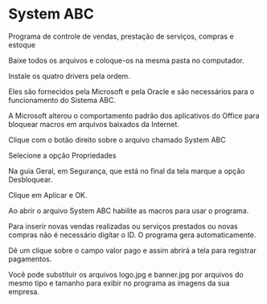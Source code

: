 # System ABC
Programa de controle de vendas, prestação de serviços, compras e estoque

Baixe todos os arquivos e coloque-os na mesma pasta no computador.

Instale os quatro drivers pela ordem.

Eles são fornecidos pela Microsoft e pela Oracle e são necessários para o funcionamento do Sistema ABC.

A Microsoft alterou o comportamento padrão dos aplicativos do Office para bloquear macros em arquivos baixados da Internet.

Clique com o botão direito sobre o arquivo chamado System ABC

Selecione a opção Propriedades

Na guia Geral, em Segurança, que está no final da tela marque a opção Desbloquear.

Clique em Aplicar e OK.

Ao abrir o arquivo System ABC habilite as macros para usar o programa.

Para inserir novas vendas realizadas ou serviços prestados ou novas compras não é necessário digitar o ID. O programa gera automaticamente.

Dê um clique sobre o campo valor pago e assim abrirá a tela para registrar pagamentos.

Você pode substituir os arquivos logo.jpg e banner.jpg por arquivos do mesmo tipo e tamanho para exibir no programa as imagens da sua empresa.
